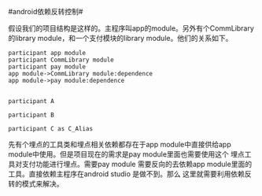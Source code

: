 #android依赖反转控制#

假设我们的项目结构是这样的。主程序叫app的module。另外有个CommLibrary的library module，和一个支付模块的library module。他们的关系如下。

```sequence
participant app module
participant CommLibrary module
participant pay module
app module->CommLibrary module:dependence
app module->pay module:dependence
```


```sequence

participant A

participant B

participant C as C_Alias

```

先有个埋点的工具类和埋点相关依赖都存在于app module中直接供给app module中使用。但是项目现在的需求是pay module里面也需要使用这个
埋点工具对支付功能进行埋点。需要pay module 需要反向的去依赖app module里面的工具。直接依赖主程序在android studio 是做不到。那么
这里就需要利用依赖反转的模式来解决。

